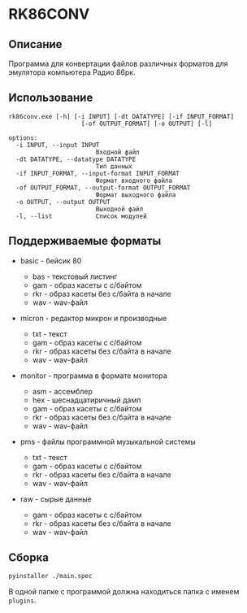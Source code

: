 # RK86CONV

## Описание

Программа для конвертации файлов различных форматов для эмулятора компьютера Радио 86рк.

## Использование

```
rk86conv.exe [-h] [-i INPUT] [-dt DATATYPE] [-if INPUT_FORMAT]
                    [-of OUTPUT_FORMAT] [-o OUTPUT] [-l]

options:
  -i INPUT, --input INPUT
                        Входной файл
  -dt DATATYPE, --datatype DATATYPE
                        Тип данных
  -if INPUT_FORMAT, --input-format INPUT_FORMAT
                        Формат входного файла
  -of OUTPUT_FORMAT, --output-format OUTPUT_FORMAT
                        Формат выходного файла
  -o OUTPUT, --output OUTPUT
                        Выходной файл
  -l, --list            Список модулей
```

## Поддерживаемые форматы

- basic - бейсик 80
    - bas - текстовый листинг
    - gam - образ касеты с с/байтом
    - rkr - образ касеты без с/байта в начале
    - wav - wav-файл
- micron - редактор микрон и производные
    - txt - текст
    - gam - образ касеты с с/байтом
    - rkr - образ касеты без с/байта в начале
    - wav - wav-файл
- monitor - программа в формате монитора
    - asm - ассемблер
    - hex - шеснадцатиричный дамп
    - gam - образ касеты с с/байтом
    - rkr - образ касеты без с/байта в начале
    - wav - wav-файл

- pms - файлы программной музыкальной системы
    - txt - текст
    - gam - образ касеты с с/байтом
    - rkr - образ касеты без с/байта в начале
    - wav - wav-файл
- raw - сырые данные
    - gam - образ касеты с с/байтом
    - rkr - образ касеты без с/байта в начале
    - wav - wav-файл

## Сборка

```bash
pyinstaller ./main.spec
```
В одной папке с программой должна находиться папка с именем `plugins`.


